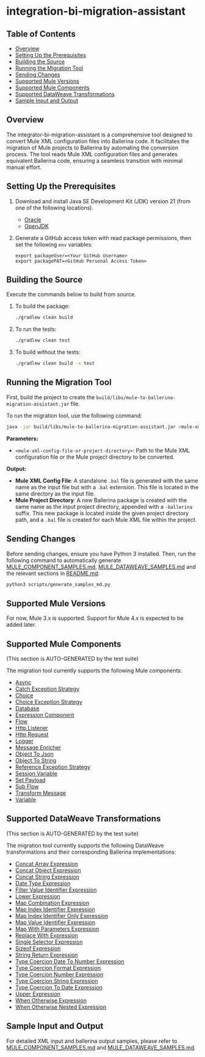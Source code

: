 # integration-bi-migration-assistant

## Table of Contents
- [Overview](#overview)
- [Setting Up the Prerequisites](#setting-up-the-prerequisites)
- [Building the Source](#building-the-source)
- [Running the Migration Tool](#running-the-migration-tool)
- [Sending Changes](#sending-changes)
- [Supported Mule Versions](#supported-mule-versions)
- [Supported Mule Components](#supported-mule-components)
- [Supported DataWeave Transformations](#supported-dataweave-transformations)
- [Sample Input and Output](#sample-input-and-output)

## Overview
The integrator-bi-migration-assistant is a comprehensive tool designed to convert Mule XML configuration files into Ballerina code. It facilitates the migration of Mule projects to Ballerina by automating the conversion process. The tool reads Mule XML configuration files and generates equivalent Ballerina code, ensuring a seamless transition with minimal manual effort.

## Setting Up the Prerequisites

1. Download and install Java SE Development Kit (JDK) version 21 (from one of the following locations).
   * [Oracle](https://www.oracle.com/java/technologies/downloads/)
   * [OpenJDK](http://openjdk.java.net/install/index.html)

2. Generate a GitHub access token with read package permissions, then set the following `env` variables:

    ```shell
   export packageUser=<Your GitHub Username>
   export packagePAT=<GitHub Personal Access Token>
   ```

## Building the Source

Execute the commands below to build from source.

1. To build the package:

   ```bash
   ./gradlew clean build
   ```

2. To run the tests:

   ```bash
   ./gradlew clean test
   ```

3. To build without the tests:

   ```bash
   ./gradlew clean build -x test
   ```

## Running the Migration Tool

First, build the project to create the `build/libs/mule-to-ballerina-migration-assistant.jar` file.

To run the migration tool, use the following command:

```sh
java -jar build/libs/mule-to-ballerina-migration-assistant.jar <mule-xml-config-file-or-project-directory>
```

**Parameters:**
- `<mule-xml-config-file-or-project-directory>`: Path to the Mule XML configuration file or the Mule project directory to be converted.

**Output:**
- **Mule XML Config File**: A standalone `.bal` file is generated with the same name as the input file but with a `.bal` extension. This file is located in the same directory as the input file.
- **Mule Project Directory**: A new Ballerina package is created with the same name as the input project directory, appended with a `-ballerina` suffix. This new package is located inside the given project directory path, and a `.bal` file is created for each Mule XML file within the project.

## Sending Changes
Before sending changes, ensure you have Python 3 installed.
Then, run the following command to automatically generate [MULE_COMPONENT_SAMPLES.md](samples/MULE_COMPONENT_SAMPLES.md), [MULE_DATAWEAVE_SAMPLES.md](samples/MULE_DATAWEAVE_SAMPLES.md) and the relevant sections in [README.md](README.md):

```sh
python3 scripts/generate_samples_md.py
```

## Supported Mule Versions
For now, Mule 3.x is supported. Support for Mule 4.x is expected to be added later.

## Supported Mule Components
(This section is AUTO-GENERATED by the test suite)

The migration tool currently supports the following Mule components:

- [Async](samples/MULE_COMPONENT_SAMPLES.md#async)
- [Catch Exception Strategy](samples/MULE_COMPONENT_SAMPLES.md#catch-exception-strategy)
- [Choice](samples/MULE_COMPONENT_SAMPLES.md#choice)
- [Choice Exception Strategy](samples/MULE_COMPONENT_SAMPLES.md#choice-exception-strategy)
- [Database](samples/MULE_COMPONENT_SAMPLES.md#database)
- [Expression Component](samples/MULE_COMPONENT_SAMPLES.md#expression-component)
- [Flow](samples/MULE_COMPONENT_SAMPLES.md#flow)
- [Http Listener](samples/MULE_COMPONENT_SAMPLES.md#http-listener)
- [Http Request](samples/MULE_COMPONENT_SAMPLES.md#http-request)
- [Logger](samples/MULE_COMPONENT_SAMPLES.md#logger)
- [Message Enricher](samples/MULE_COMPONENT_SAMPLES.md#message-enricher)
- [Object To Json](samples/MULE_COMPONENT_SAMPLES.md#object-to-json)
- [Object To String](samples/MULE_COMPONENT_SAMPLES.md#object-to-string)
- [Reference Exception Strategy](samples/MULE_COMPONENT_SAMPLES.md#reference-exception-strategy)
- [Session Variable](samples/MULE_COMPONENT_SAMPLES.md#session-variable)
- [Set Payload](samples/MULE_COMPONENT_SAMPLES.md#set-payload)
- [Sub Flow](samples/MULE_COMPONENT_SAMPLES.md#sub-flow)
- [Transform Message](samples/MULE_COMPONENT_SAMPLES.md#transform-message)
- [Variable](samples/MULE_COMPONENT_SAMPLES.md#variable)

## Supported DataWeave Transformations
(This section is AUTO-GENERATED by the test suite)

The migration tool currently supports the following DataWeave transformations and their corresponding Ballerina implementations:

- [Concat Array Expression](samples/MULE_DATAWEAVE_SAMPLES.md#concat-array-expression)
- [Concat Object Expression](samples/MULE_DATAWEAVE_SAMPLES.md#concat-object-expression)
- [Concat String Expression](samples/MULE_DATAWEAVE_SAMPLES.md#concat-string-expression)
- [Date Type Expression](samples/MULE_DATAWEAVE_SAMPLES.md#date-type-expression)
- [Filter Value Identifier Expression](samples/MULE_DATAWEAVE_SAMPLES.md#filter-value-identifier-expression)
- [Lower Expression](samples/MULE_DATAWEAVE_SAMPLES.md#lower-expression)
- [Map Combination Expression](samples/MULE_DATAWEAVE_SAMPLES.md#map-combination-expression)
- [Map Index Identifier Expression](samples/MULE_DATAWEAVE_SAMPLES.md#map-index-identifier-expression)
- [Map Index Identifier Only Expression](samples/MULE_DATAWEAVE_SAMPLES.md#map-index-identifier-only-expression)
- [Map Value Identifier Expression](samples/MULE_DATAWEAVE_SAMPLES.md#map-value-identifier-expression)
- [Map With Parameters Expression](samples/MULE_DATAWEAVE_SAMPLES.md#map-with-parameters-expression)
- [Replace With Expression](samples/MULE_DATAWEAVE_SAMPLES.md#replace-with-expression)
- [Single Selector Expression](samples/MULE_DATAWEAVE_SAMPLES.md#single-selector-expression)
- [Sizeof Expression](samples/MULE_DATAWEAVE_SAMPLES.md#sizeof-expression)
- [String Return Expression](samples/MULE_DATAWEAVE_SAMPLES.md#string-return-expression)
- [Type Coercion Date To Number Expression](samples/MULE_DATAWEAVE_SAMPLES.md#type-coercion-date-to-number-expression)
- [Type Coercion Format Expression](samples/MULE_DATAWEAVE_SAMPLES.md#type-coercion-format-expression)
- [Type Coercion Number Expression](samples/MULE_DATAWEAVE_SAMPLES.md#type-coercion-number-expression)
- [Type Coercion String Expression](samples/MULE_DATAWEAVE_SAMPLES.md#type-coercion-string-expression)
- [Type Coercion To Date Expression](samples/MULE_DATAWEAVE_SAMPLES.md#type-coercion-to-date-expression)
- [Upper Expression](samples/MULE_DATAWEAVE_SAMPLES.md#upper-expression)
- [When Otherwise Expression](samples/MULE_DATAWEAVE_SAMPLES.md#when-otherwise-expression)
- [When Otherwise Nested Expression](samples/MULE_DATAWEAVE_SAMPLES.md#when-otherwise-nested-expression)

## Sample Input and Output

For detailed XML input and ballerina output samples, please refer to [MULE_COMPONENT_SAMPLES.md](samples/MULE_COMPONENT_SAMPLES.md) and [MULE_DATAWEAVE_SAMPLES.md](samples/MULE_DATAWEAVE_SAMPLES.md).

